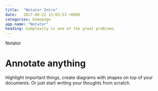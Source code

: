 ```yaml
---
title:  "Notator Intro"
date:   2017-08-22 13:03:53 +0800
categories: homepage
app-name: "Notator"
heading: Complexity is one of the great problems
---
```

<div class="ae-2" markdown="1">

Notator

</div>
<div class="ae-3" markdown="1">

# Annotate anything

</div>
<div class="ae-4" markdown="1">

Highlight important things, create diagrams with shapes on top of your documents. Or just start writing your thoughts from scratch.

</div>

